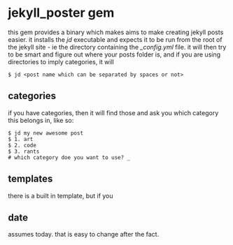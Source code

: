 jekyll_poster gem
====

this gem provides a binary which makes aims to make creating jekyll posts easier. it installs the _jd_ executable and expects it to be run from the root of the jekyll site - ie the directory containing the _\_config.yml_ file. it will then try to be smart and figure out where your posts folder is, and if you are using directories to imply categories, it will


    $ jd <post name which can be separated by spaces or not>


categories
----
if you have categories, then it will find those and ask you which category this belongs in, like so:

    $ jd my new awesome post
    $ 1. art
    $ 2. code
    $ 3. rants
    # which category doe you want to use? _
    

templates
----
there is a built in template, but if you 

date
----
assumes today. that is easy to change after the fact.